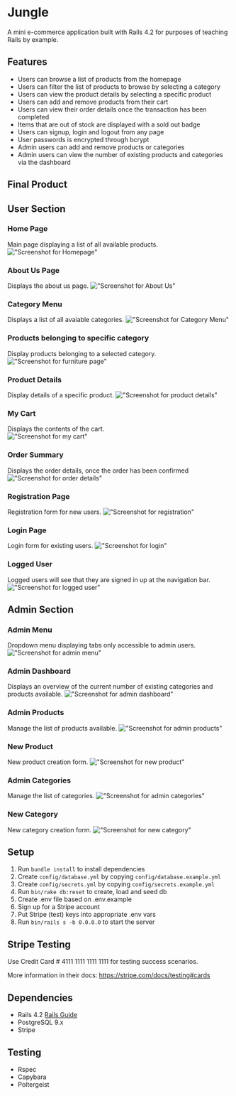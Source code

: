 # Jungle

A mini e-commerce application built with Rails 4.2 for purposes of teaching Rails by example.

## Features

* Users can browse a list of products from the homepage
* Users can filter the list of products to browse by selecting a category 
* Users can view the product details by selecting a specific product  
* Users can add and remove products from their cart 
* Users can view their order details once the transaction has been completed
* Items that are out of stock are displayed with a sold out badge 
* Users can signup, login and logout from any page 
* User passwords is encrypted through bcrypt
* Admin users can add and remove products or categories 
* Admin users can view the number of existing products and categories via the dashboard

## Final Product

## User Section 
### Home Page 
Main page displaying a list of all available products. 
!["Screenshot for Homepage"](https://github.com/Lanuvelza/jungle-rails/blob/master/doc/home-page.png?raw=true)

### About Us Page 
Displays the about us page.
!["Screenshot for About Us"](https://github.com/Lanuvelza/jungle-rails/blob/master/doc/about-us.png?raw=true)

### Category Menu 
Displays a list of all avaiable categories.
!["Screenshot for Category Menu"](https://github.com/Lanuvelza/jungle-rails/blob/master/doc/categories-filter.png?raw=true)

### Products belonging to specific category 
Display products belonging to a selected category. 
!["Screenshot for furniture page"](https://github.com/Lanuvelza/jungle-rails/blob/master/doc/furniture-page.png?raw=true)

### Product Details 
Display details of a specific product.
!["Screenshot for product details"](https://github.com/Lanuvelza/jungle-rails/blob/master/doc/product-details.png?raw=true)

### My Cart 
Displays the contents of the cart.   
!["Screenshot for my cart"](https://github.com/Lanuvelza/jungle-rails/blob/master/doc/my-cart.png?raw=true)

### Order Summary
Displays the order details, once the order has been confirmed 
!["Screenshot for order details"](https://github.com/Lanuvelza/jungle-rails/blob/master/doc/order-details.png?raw=true)

### Registration Page 
Registration form for new users. 
!["Screenshot for registration"](https://github.com/Lanuvelza/jungle-rails/blob/master/doc/sign-up.png?raw=true)

### Login Page 
Login form for existing users. 
!["Screenshot for login"](https://github.com/Lanuvelza/jungle-rails/blob/master/doc/login.png?raw=true)


### Logged User 
Logged users will see that they are signed in up at the navigation bar. 
!["Screenshot for logged user"](https://github.com/Lanuvelza/jungle-rails/blob/master/doc/logged-user.png?raw=true)

## Admin Section 

### Admin Menu 
Dropdown menu displaying tabs only accessible to admin users. 
!["Screenshot for admin menu"](https://github.com/Lanuvelza/jungle-rails/blob/master/doc/admin-menu.png?raw=true)

### Admin Dashboard
Displays an overview of the current number of existing categories and products available. 
!["Screenshot for admin dashboard"](https://github.com/Lanuvelza/jungle-rails/blob/master/doc/admin-dashboard.png?raw=true)

### Admin Products 
Manage the list of products available. 
!["Screenshot for admin products"](https://github.com/Lanuvelza/jungle-rails/blob/master/doc/admin-products.png?raw=true)

### New Product  
New product creation form. 
!["Screenshot for new product"](https://github.com/Lanuvelza/jungle-rails/blob/master/doc/admin-new-product.png?raw=true)

### Admin Categories 
Manage the list of categories. 
!["Screenshot for admin categories"](https://github.com/Lanuvelza/jungle-rails/blob/master/doc/admin-categories.png?raw=true)


### New Category 
New category creation form. 
!["Screenshot for new category"](https://github.com/Lanuvelza/jungle-rails/blob/master/doc/admin-new-category.png?raw=true)


## Setup

1. Run `bundle install` to install dependencies
2. Create `config/database.yml` by copying `config/database.example.yml`
3. Create `config/secrets.yml` by copying `config/secrets.example.yml`
4. Run `bin/rake db:reset` to create, load and seed db
5. Create .env file based on .env.example
6. Sign up for a Stripe account
7. Put Stripe (test) keys into appropriate .env vars
8. Run `bin/rails s -b 0.0.0.0` to start the server

## Stripe Testing

Use Credit Card # 4111 1111 1111 1111 for testing success scenarios.

More information in their docs: <https://stripe.com/docs/testing#cards>

## Dependencies

* Rails 4.2 [Rails Guide](http://guides.rubyonrails.org/v4.2/)
* PostgreSQL 9.x
* Stripe

## Testing 

* Rspec
* Capybara
* Poltergeist 